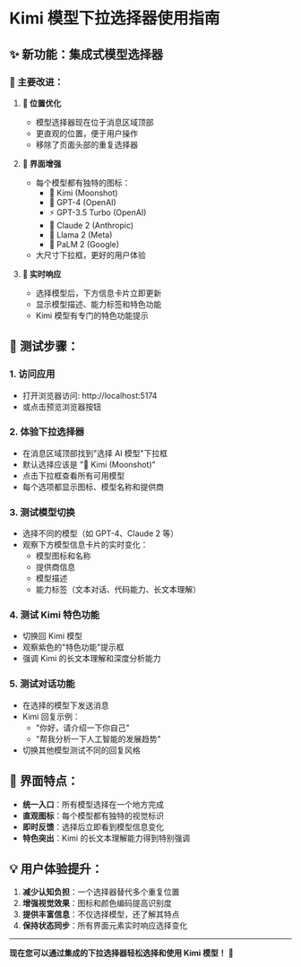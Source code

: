 # Kimi 模型下拉选择器使用指南

## ✨ 新功能：集成式模型选择器

### 🎯 主要改进：

1. **📍 位置优化**
   - 模型选择器现在位于消息区域顶部
   - 更直观的位置，便于用户操作
   - 移除了页面头部的重复选择器

2. **🎨 界面增强**
   - 每个模型都有独特的图标：
     - 🌙 Kimi (Moonshot)
     - 🤖 GPT-4 (OpenAI)
     - ⚡ GPT-3.5 Turbo (OpenAI)
     - 🧠 Claude 2 (Anthropic)
     - 🦙 Llama 2 (Meta)
     - 🌟 PaLM 2 (Google)
   - 大尺寸下拉框，更好的用户体验

3. **🔄 实时响应**
   - 选择模型后，下方信息卡片立即更新
   - 显示模型描述、能力标签和特色功能
   - Kimi 模型有专门的特色功能提示

## 🧪 测试步骤：

### 1. 访问应用

- 打开浏览器访问: http://localhost:5174
- 或点击预览浏览器按钮

### 2. 体验下拉选择器

- 在消息区域顶部找到"选择 AI 模型"下拉框
- 默认选择应该是 "🌙 Kimi (Moonshot)"
- 点击下拉框查看所有可用模型
- 每个选项都显示图标、模型名称和提供商

### 3. 测试模型切换

- 选择不同的模型（如 GPT-4、Claude 2 等）
- 观察下方模型信息卡片的实时变化：
  - 模型图标和名称
  - 提供商信息
  - 模型描述
  - 能力标签（文本对话、代码能力、长文本理解）

### 4. 测试 Kimi 特色功能

- 切换回 Kimi 模型
- 观察紫色的"特色功能"提示框
- 强调 Kimi 的长文本理解和深度分析能力

### 5. 测试对话功能

- 在选择的模型下发送消息
- Kimi 回复示例：
  - "你好，请介绍一下你自己"
  - "帮我分析一下人工智能的发展趋势"
- 切换其他模型测试不同的回复风格

## 🎨 界面特点：

- **统一入口**：所有模型选择在一个地方完成
- **直观图标**：每个模型都有独特的视觉标识
- **即时反馈**：选择后立即看到模型信息变化
- **特色突出**：Kimi 的长文本理解能力得到特别强调

## 💡 用户体验提升：

1. **减少认知负担**：一个选择器替代多个重复位置
2. **增强视觉效果**：图标和颜色编码提高识别度
3. **提供丰富信息**：不仅选择模型，还了解其特点
4. **保持状态同步**：所有界面元素实时响应选择变化

---

**现在您可以通过集成的下拉选择器轻松选择和使用 Kimi 模型！** 🚀
